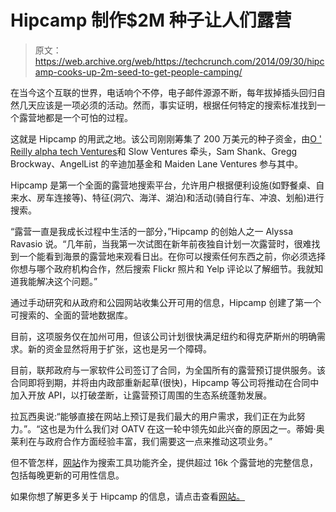 # Hipcamp 制作$2M 种子让人们露营 

> 原文：<https://web.archive.org/web/https://techcrunch.com/2014/09/30/hipcamp-cooks-up-2m-seed-to-get-people-camping/>

在当今这个互联的世界，电话响个不停，电子邮件源源不断，每年拔掉插头回归自然几天应该是一项必须的活动。然而，事实证明，根据任何特定的搜索标准找到一个露营地都是一个可怕的过程。

这就是 Hipcamp 的用武之地。该公司刚刚筹集了 200 万美元的种子资金，由[O ' Reilly alpha tech Ventures](https://web.archive.org/web/20221209035910/http://www.crunchbase.com/organization/o-reilly-alphatech-ventures)和 Slow Ventures 牵头，Sam Shank、Gregg Brockway、AngelList 的辛迪加基金和 Maiden Lane Ventures 参与其中。

Hipcamp 是第一个全面的露营地搜索平台，允许用户根据便利设施(如野餐桌、自来水、房车连接等)、特征(洞穴、海洋、湖泊)和活动(骑自行车、冲浪、划船)进行搜索。

“露营一直是我成长过程中生活的一部分，”Hipcamp 的创始人之一 Alyssa Ravasio 说。“几年前，当我第一次试图在新年前夜独自计划一次露营时，很难找到一个能看到海景的露营地来观看日出。在你可以搜索任何东西之前，你必须选择你想与哪个政府机构合作，然后搜索 Flickr 照片和 Yelp 评论以了解细节。我就知道我能解决这个问题。”

通过手动研究和从政府和公园网站收集公开可用的信息，Hipcamp 创建了第一个可搜索的、全面的营地数据库。

目前，这项服务仅在加州可用，但该公司计划很快满足纽约和得克萨斯州的明确需求。新的资金显然将用于扩张，这也是另一个障碍。

目前，联邦政府与一家软件公司签订了合同，为全国所有的露营预订提供服务。该合同即将到期，并将由内政部重新起草(很快)，Hipcamp 等公司将推动在合同中加入开放 API，以打破垄断，让露营预订周围的生态系统蓬勃发展。

拉瓦西奥说:“能够直接在网站上预订是我们最大的用户需求，我们正在为此努力。”。“这也是为什么我们对 OATV 在这一轮中领先如此兴奋的原因之一。蒂姆·奥莱利在与政府合作方面经验丰富，我们需要这一点来推动这项业务。”

但不管怎样，[网站](https://web.archive.org/web/20221209035910/http://www.hipcamp.com/)作为搜索工具功能齐全，提供超过 16k 个露营地的完整信息，包括每晚更新的可用性信息。

如果你想了解更多关于 Hipcamp 的信息，请点击查看[网站。](https://web.archive.org/web/20221209035910/http://www.hipcamp.com/)